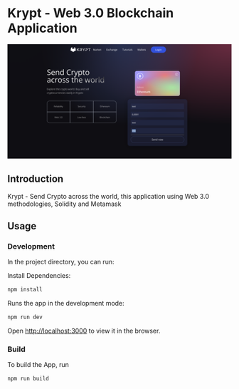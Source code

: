 # Krypt - Web 3.0 Blockchain Application

![Krypt](https://github.com/kalibani/web3.0-App/blob/main/client/src/images/Screen%20Shot%202022-01-09%20at%2018.59.26.png)

## Introduction

Krypt - Send Crypto across the world, this application using Web 3.0 methodologies, Solidity and Metamask

## Usage

### Development

In the project directory, you can run:

Install Dependencies:

```bash
npm install
```

Runs the app in the development mode:

```bash
npm run dev
```

Open [http://localhost:3000](http://localhost:3000) to view it in the browser.

### Build

To build the App, run

```bash
npm run build
```
